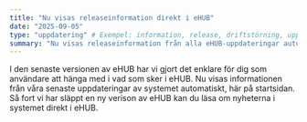 ```yaml
---
title: "Nu visas releaseinformation direkt i eHUB"
date: "2025-09-05"
type: "uppdatering" # Exempel: information, release, driftstörning, uppdatering, etc.
summary: "Nu visas releaseinformation från alla eHUB-uppdateringar automatiskt här på startsidan!"
---
```


I den senaste versionen av eHUB har vi gjort det enklare för dig som användare att hänga med i vad som sker i eHUB. Nu visas informationen från våra senaste uppdateringar av systemet automatiskt, här på startsidan. Så fort vi har släppt en ny verison av eHUB kan du läsa om nyheterna i systemet direkt i eHUB.
